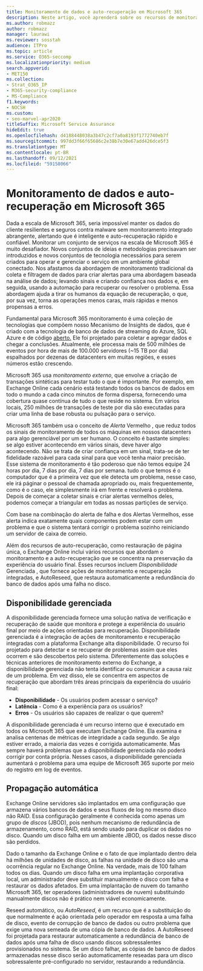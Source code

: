```yaml
---
title: Monitoramento de dados e auto-recuperação em Microsoft 365
description: Neste artigo, você aprenderá sobre os recursos de monitoramento e auto-recuperação de Microsoft 365.
ms.author: robmazz
author: robmazz
manager: laurawi
ms.reviewer: sosstah
audience: ITPro
ms.topic: article
ms.service: O365-seccomp
ms.localizationpriority: medium
search.appverid:
- MET150
ms.collection:
- Strat_O365_IP
- M365-security-compliance
- MS-Compliance
f1.keywords:
- NOCSH
ms.custom:
- seo-marvel-apr2020
titleSuffix: Microsoft Service Assurance
hideEdit: true
ms.openlocfilehash: d4188448038a3b47c2cf7a0a8193f1772740eb7f
ms.sourcegitcommit: 997dd3f66f65686c2e38b7e30e67add426dce5f3
ms.translationtype: MT
ms.contentlocale: pt-BR
ms.lasthandoff: 09/12/2021
ms.locfileid: "59158066"
---
```

# <a name="data-monitoring-and-self-healing-in-microsoft-365"></a>Monitoramento de dados e auto-recuperação em Microsoft 365

Dada a escala de Microsoft 365, seria impossível manter os dados do cliente resilientes e seguros contra malware sem monitoramento integrado abrangente, alertando que é inteligente e auto-recuperação rápido e confiável. Monitorar um conjunto de serviços na escala de Microsoft 365 é muito desafiador. Novos conjuntos de ideias e metodologias precisavam ser introduzidos e novos conjuntos de tecnologia necessários para serem criados para operar e gerenciar o serviço em um ambiente global conectado. Nos afastamos da abordagem de monitoramento tradicional da coleta e filtragem de dados para criar alertas para uma abordagem baseada na análise de dados; levando sinais e criando confiança nos dados e, em seguida, usando a automação para recuperar ou resolver o problema. Essa abordagem ajuda a tirar os humanos da equação de recuperação, o que, por sua vez, torna as operações menos caras, mais rápidas e menos propensas a erros. 

Fundamental para Microsoft 365 monitoramento é uma coleção de tecnologias que compõem nosso Mecanismo de Insights de dados, que é criado com a tecnologia de banco de dados de streaming do Azure, SQL Azure e de código [aberto.](https://cassandra.apache.org/) Ele foi projetado para coletar e agregar dados e chegar a conclusões. Atualmente, ele processa mais de 500 milhões de eventos por hora de mais de 100.000 servidores (~15 TB por dia) espalhados por dezenas de datacenters em muitas regiões, e esses números estão crescendo. 

Microsoft 365 usa *monitoramento externo*, que envolve a criação de transações sintéticas para testar tudo o que é importante. Por exemplo, em Exchange Online cada cenário está testando todos os bancos de dados em todo o mundo a cada cinco minutos de forma dispersa, fornecendo uma cobertura quase contínua de tudo o que reside no sistema. Em vários locais, 250 milhões de transações de teste por dia são executadas para criar uma linha de base robusta ou pulsação para o serviço. 

Microsoft 365 também usa o conceito de *Alerta* Vermelho , que reduz todos os sinais de monitoramento de todos os máquinas em nossos datacenters para algo gerenciável por um ser humano. O conceito é bastante simples: se algo estiver acontecendo em vários sinais, deve haver algo acontecendo. Não se trata de criar confiança em um sinal, trata-se de ter fidelidade razoável para cada sinal para que você tenha maior precisão. Esse sistema de monitoramento é tão poderoso que não temos equipe 24 horas por dia, 7 dias por dia, 7 dias por semana. tudo o que temos é o computador que é a primeira vez que ele detecta um problema, nesse caso, ele irá páginar o pessoal de chamada apropriado ou, mais frequentemente, como é o caso, ele simplesmente irá em frente e resolverá o problema. Depois de começar a coletar sinais e criar alertas vermelhos deles, podemos começar a triangular em todas as nossas partições de serviço. 

Com base na combinação do alerta de falha e dos Alertas Vermelhos, esse alerta indica exatamente quais componentes podem estar com um problema e que o sistema tentará corrigir o problema sozinho reiniciando um servidor de caixa de correio. 

Além dos recursos de auto-recuperação, como restauração de página única, o Exchange Online inclui vários recursos que abordam o monitoramento e a auto-recuperação que se concentra na preservação da experiência do usuário final. Esses recursos incluem *Disponibilidade* Gerenciada , que fornece ações de monitoramento e recuperação integradas, e AutoReseed, que restaura automaticamente a redundância do banco de dados após uma falha no disco. 

## <a name="managed-availability"></a>Disponibilidade gerenciada 

A disponibilidade gerenciada fornece uma solução nativa de verificação e recuperação de saúde que monitora e protege a experiência do usuário final por meio de ações orientadas para recuperação. Disponibilidade gerenciada é a integração de ações de monitoramento e recuperação integradas com a plataforma Exchange alta disponibilidade. O recurso foi projetado para detectar e se recuperar de problemas assim que eles ocorrem e são descobertos pelo sistema. Diferentemente das soluções e técnicas anteriores de monitoramento externo do Exchange, a disponibilidade gerenciada não tenta identificar ou comunicar a causa raiz de um problema. Em vez disso, ele se concentra em aspectos de recuperação que abordam três áreas principais da experiência do usuário final:

- **Disponibilidade** - Os usuários podem acessar o serviço? 
- **Latência** - Como é a experiência para os usuários? 
- **Erros** - Os usuários são capazes de realizar o que querem? 

A disponibilidade gerenciada é um recurso interno que é executado em todos os Microsoft 365 que executam Exchange Online. Ela examina e analisa centenas de métricas de integridade a cada segundo. Se algo estiver errado, a maioria das vezes é corrigida automaticamente. Mas sempre haverá problemas que a disponibilidade gerenciada não poderá corrigir por conta própria. Nesses casos, a disponibilidade gerenciada aumentará o problema para uma equipe de Microsoft 365 suporte por meio do registro em log de eventos.

## <a name="autoreseed"></a>Propagação automática

Exchange Online servidores são implantados em uma configuração que armazena vários bancos de dados e seus fluxos de log no mesmo disco não RAID. Essa configuração geralmente é conhecida como apenas um grupo de *discos* (JBOD), pois nenhum mecanismo de redundância de armazenamento, como RAID, está sendo usado para duplicar os dados no disco. Quando um disco falha em um ambiente JBOD, os dados nesse disco são perdidos. 

Dado o tamanho da Exchange Online e o fato de que implantado dentro dela há milhões de unidades de disco, as falhas na unidade de disco são uma ocorrência regular no Exchange Online. Na verdade, mais de 100 falham todos os dias. Quando um disco falha em uma implantação corporativa local, um administrador deve substituir manualmente o disco com falha e restaurar os dados afetados. Em uma implantação de nuvem do tamanho Microsoft 365, ter operadores (administradores de nuvem) substituindo manualmente discos não é prático nem viável economicamente. 

Reseed automático, ou *AutoReseed*, é um recurso que é a substituição do que normalmente é ação orientada pelo operador em resposta a uma falha de disco, evento de corrupção de banco de dados ou outro problema que exige uma nova semeada de uma cópia de banco de dados. A AutoReseed foi projetada para restaurar automaticamente a redundância de banco de dados após uma falha de disco usando discos sobressalentes provisionados no sistema. Se um disco falhar, as cópias de banco de dados armazenadas nesse disco serão automaticamente reseadas para um disco sobressalente pré-configurado no servidor, restaurando a redundância. 